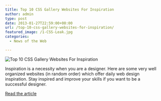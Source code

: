 ```yaml
---
title: Top 10 CSS Gallery Websites For Inspiration
author: admin
type: post
date: 2013-01-27T22:59:00+00:00
url: /top-10-css-gallery-websites-for-inspiration/
featured_image: /1-CSS-Leak.jpg
categories:
  - News of the Web

---
```

<img src="https://i1.wp.com/www.webdesigndev.com/wp-content/uploads/2013/01/1-CSS-Leak.jpg?w=700" alt="Top 10 CSS Gallery Websites For Inspiration" data-recalc-dims="1" />

Inspiration is a necessity when you are a designer. Here are some very well organized websites (in random order) which offer daily web design inspiration. Stay inspired and improve your skills if you want to be a successful designer.

<a href="http://www.webdesigndev.com/inspiration/top-10-css-gallery-websites" title="Top 10 CSS Gallery Websites For Inspiration" target="_blank">Read the article</a>